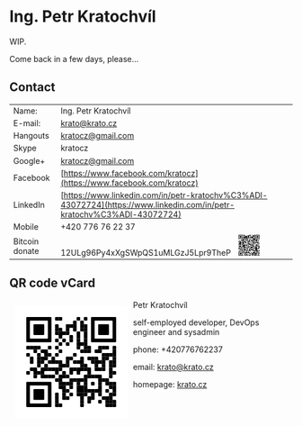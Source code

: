 # Ing. Petr Kratochvíl

WIP.

Come back in a few days, please...




## Contact

|                 |                                                                                                                                                                  |
|-----------------|------------------------------------------------------------------------------------------------------------------------------------------------------------------|
| Name:           | Ing. Petr Kratochvíl                                                                                                                                             |
| E-mail:         | krato@krato.cz                                                                                                                                                   |
| Hangouts        | kratocz@gmail.com                                                                                                                                                |
| Skype           | kratocz                                                                                                                                                          |
| Google+         | kratocz@gmail.com                                                                                                                                                |
| Facebook        | [https://www.facebook.com/kratocz](https://www.facebook.com/kratocz)                                                                                             |
| LinkedIn        | [https://www.linkedin.com/in/petr-kratochv%C3%ADl-43072724](https://www.linkedin.com/in/petr-kratochv%C3%ADl-43072724)                                           |
| Mobile          | +420 776 76 22 37                                                                                                                                                |
| Bitcoin donate  | 12ULg96Py4xXgSWpQS1uMLGzJ5Lpr9TheP <img style="margin-left: 10px;" src="./assets/qrcode-bitcoin-12ULg96Py4xXgSWpQS1uMLGzJ5Lpr9TheP-message_krato.cz_donate.png"> |

## QR code vCard

<img src="./assets/qrcode-url-krato.cz-vcard-02.svg" align="left" width="200" style="margin: 10px;">

Petr Kratochvíl

self-employed developer, DevOps engineer and sysadmin

phone: +420776762237

email: [krato@krato.cz](mailto:krato@krato.cz)

homepage: [krato.cz](https://krato.cz/)
